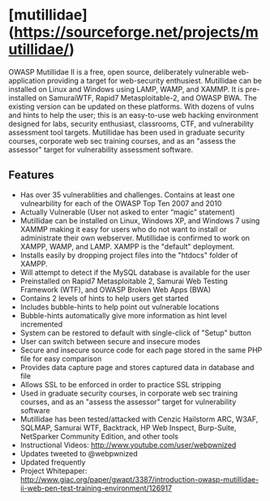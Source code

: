 # [mutillidae] (https://sourceforge.net/projects/mutillidae/)
OWASP Mutillidae II is a free, open source, deliberately vulnerable web-application providing a target for web-security enthusiest. Mutillidae can be installed on Linux and Windows using LAMP, WAMP, and XAMMP. It is pre-installed on SamuraiWTF, Rapid7 Metasploitable-2, and OWASP BWA. The existing version can be updated on these platforms. With dozens of vulns and hints to help the user; this is an easy-to-use web hacking environment designed for labs, security enthusiast, classrooms, CTF, and vulnerability assessment tool targets. Mutillidae has been used in graduate security courses, corporate web sec training courses, and as an "assess the assessor" target for vulnerability assessment software.


Features
----
  * Has over 35 vulnerablities and challenges. Contains at least one vulnearbility for each of the OWASP Top Ten 2007 and 2010
  * Actually Vulnerable (User not asked to enter “magic” statement)
  * Mutillidae can be installed on Linux, Windows XP, and Windows 7 using XAMMP making it easy for users who do not want to install or administrate their own webserver. Mutillidae is confirmed to work on XAMPP, WAMP, and LAMP. XAMPP is the "default" deployment.
  * Installs easily by dropping project files into the "htdocs" folder of XAMPP.
  * Will attempt to detect if the MySQL database is available for the user
  * Preinstalled on Rapid7 Metasploitable 2, Samurai Web Testing Framework (WTF), and OWASP Broken Web Apps (BWA)
  * Contains 2 levels of hints to help users get started
  * Includes bubble-hints to help point out vulnerable locations
  * Bubble-hints automatically give more information as hint level incremented
  * System can be restored to default with single-click of "Setup" button
  * User can switch between secure and insecure modes
  * Secure and insecure source code for each page stored in the same PHP file for easy comparison
  * Provides data capture page and stores captured data in database and file
  * Allows SSL to be enforced in order to practice SSL stripping
  * Used in graduate security courses, in corporate web sec training courses, and as an "assess the assessor" target for vulnerability software
  * Mutillidae has been tested/attacked with Cenzic Hailstorm ARC, W3AF, SQLMAP, Samurai WTF, Backtrack, HP Web Inspect, Burp-Suite, NetSparker Community Edition, and other tools
  * Instructional Videos: http://www.youtube.com/user/webpwnized
  * Updates tweeted to @webpwnized
  * Updated frequently
  * Project Whitepaper: http://www.giac.org/paper/gwapt/3387/introduction-owasp-mutillidae-ii-web-pen-test-training-environment/126917
